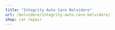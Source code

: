 ```yaml
---
title: "Integrity Auto Care Belvidere"
url: /belvidere/integrity-auto-care-belvidere/
shop: car repair
---
```

